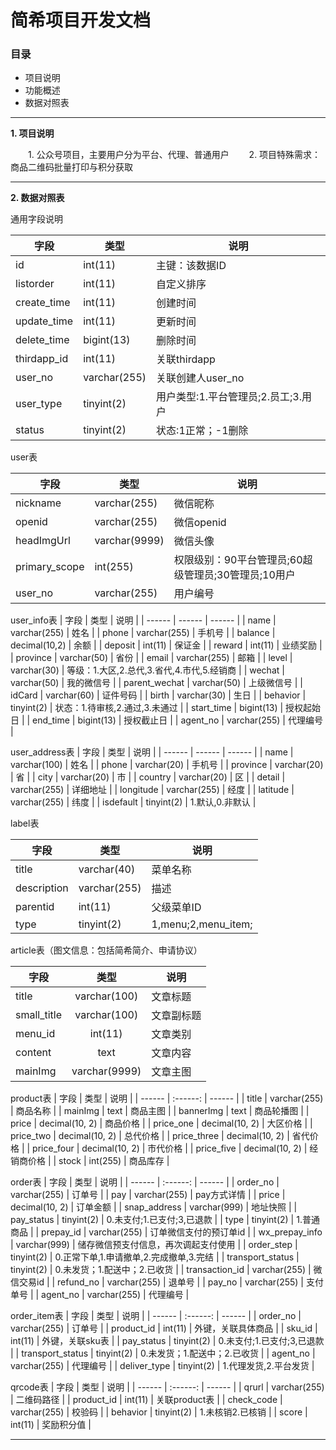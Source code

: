 # 简希项目开发文档

### 目录

- 项目说明
- 功能概述
- 数据对照表


---
**1\. 项目说明**

&emsp;&emsp;1. 公众号项目，主要用户分为平台、代理、普通用户
&emsp;&emsp;2. 项目特殊需求：商品二维码批量打印与积分获取

---
**2\. 数据对照表**

通用字段说明

| 字段 | 类型 | 说明 |
| ------    | ------  | ------ | 
| id | int(11)| 主键：该数据ID|
| listorder | int(11) |自定义排序 |
| create_time | int(11) |创建时间 |
| update_time | int(11) |更新时间 |
| delete_time | bigint(13) |删除时间 |
| thirdapp_id | int(11) |关联thirdapp |
| user_no | varchar(255) |关联创建人user_no |
| user_type | tinyint(2) | 用户类型:1.平台管理员;2.员工;3.用户 |
| status | tinyint(2) |状态:1正常；-1删除 |



user表

| 字段 | 类型 | 说明 |
| ------    | ------  | ------ | 
| nickname | varchar(255) | 微信昵称 |
| openid | varchar(255)| 微信openid |
| headImgUrl | varchar(9999) |  微信头像 |
| primary_scope | int(255) | 权限级别：90平台管理员;60超级管理员;30管理员;10用户 |
| user_no | varchar(255)|用户编号 |



user_info表
| 字段 | 类型 | 说明 |
| ------    | ------  | ------ | 
| name | varchar(255) | 姓名 |
| phone | varchar(255) | 手机号 |
| balance | decimal(10,2) | 余额 |
| deposit | int(11) | 保证金 |
| reward | int(11) | 业绩奖励 |
| province | varchar(50) | 省份 |
| email | varchar(255) | 邮箱 |
| level | varchar(30) | 等级：1.大区,2.总代,3.省代,4.市代,5.经销商 |
| wechat | varchar(50) | 我的微信号 |
| parent_wechat | varchar(50) | 上级微信号 |
| idCard | varchar(60) | 证件号码 |
| birth | varchar(30) | 生日 |
| behavior | tinyint(2) | 状态：1.待审核,2.通过,3.未通过 |
| start_time | bigint(13) | 授权起始日 |
| end_time | bigint(13) | 授权截止日 |
| agent_no | varchar(255) | 代理编号 |



user_address表
| 字段 | 类型 | 说明 |
| ------    | ------  | ------ | 
| name | varchar(100) | 姓名 |
| phone | varchar(20) | 手机号 |
| province | varchar(20) | 省 |
| city | varchar(20) | 市 |
| country | varchar(20) | 区 |
| detail | varchar(255) | 详细地址 |
| longitude | varchar(255) | 经度 |
| latitude | varchar(255) | 纬度 |
| isdefault | tinyint(2) | 1.默认,0.非默认 |



label表

| 字段 | 类型 | 说明 |
| ------    | ------  | ------  | 
| title | varchar(40) | 菜单名称 |
| description| varchar(255) | 描述 |
| parentid| int(11) | 父级菜单ID |
| type | tinyint(2) |  1,menu;2,menu_item; |



article表（图文信息：包括简希简介、申请协议）

| 字段 | 类型 | 说明 |
| ------    |  :------:  | ------  | 
| title | varchar(100) | 文章标题 |
| small_title | varchar(100) | 文章副标题 |
| menu_id | int(11) | 文章类别 |
| content | text | 文章内容 |
| mainImg | varchar(9999) | 文章主图 |



product表
| 字段 | 类型 | 说明 |
| ------    |  :------:  | ------  | 
| title | varchar(255) | 商品名称 |
| mainImg | text | 商品主图 |
| bannerImg | text | 商品轮播图 |
| price | decimal(10, 2) | 商品价格 |
| price_one | decimal(10, 2) | 大区价格 |
| price_two | decimal(10, 2) | 总代价格 |
| price_three | decimal(10, 2) | 省代价格 |
| price_four | decimal(10, 2) | 市代价格 |
| price_five | decimal(10, 2) | 经销商价格 |
| stock | int(255) | 商品库存 |



order表
| 字段 | 类型 | 说明 |
| ------    |  :------:  | ------  | 
| order_no | varchar(255) | 订单号 |
| pay | varchar(255) | pay方式详情 |
| price | decimal(10, 2) | 订单金额 |
| snap_address | varchar(999) | 地址快照 |
| pay_status | tinyint(2) | 0.未支付;1.已支付;3,已退款 |
| type | tinyint(2) | 1.普通商品 |
| prepay_id | varchar(255) | 订单微信支付的预订单id |
| wx_prepay_info | varchar(999) | 储存微信预支付信息，再次调起支付使用 |
| order_step | tinyint(2) | 0.正常下单,1.申请撤单,2.完成撤单,3.完结 |
| transport_status | tinyint(2) | 0.未发货；1.配送中；2.已收货 |
| transaction_id | varchar(255) | 微信交易id |
| refund_no | varchar(255) | 退单号 |
| pay_no | varchar(255) | 支付单号 |
| agent_no | varchar(255) | 代理编号 |



order_item表
| 字段 | 类型 | 说明 |
| ------    |  :------:  | ------  | 
| order_no | varchar(255) | 订单号 |
| product_id | int(11) | 外键，关联具体商品 |
| sku_id | int(11) | 外键，关联sku表 |
| pay_status | tinyint(2) | 0.未支付;1.已支付;3,已退款 |
| transport_status | tinyint(2) | 0.未发货；1.配送中；2.已收货 |
| agent_no | varchar(255) | 代理编号 |
| deliver_type | tinyint(2) | 1.代理发货,2.平台发货 |



qrcode表
| 字段 | 类型 | 说明 |
| ------    |  :------:  | ------  | 
| qrurl | varchar(255) | 二维码路径 |
| product_id | int(11) | 关联product表 |
| check_code | varchar(255) | 校验码 |
| behavior | tinyint(2) | 1.未核销2.已核销 |
| score | int(11) | 奖励积分值 |

---